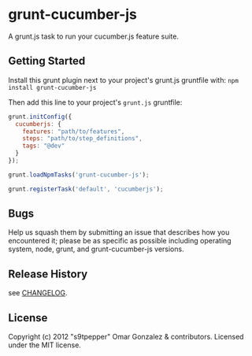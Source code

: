 # grunt-cucumber-js

A grunt.js task to run your cucumber.js feature suite.

## Getting Started
Install this grunt plugin next to your project's grunt.js gruntfile with: `npm install grunt-cucumber-js`

Then add this line to your project's `grunt.js` gruntfile:

```javascript
grunt.initConfig({
  cucumberjs: {
    features: "path/to/features",
    steps: "path/to/step_definitions",
    tags: "@dev"
  }
});

grunt.loadNpmTasks('grunt-cucumber-js');

grunt.registerTask('default', 'cucumberjs');
```

## Bugs

Help us squash them by submitting an issue that describes how you encountered it; please be as specific as possible including operating system, node, grunt, and grunt-cucumber-js versions.

## Release History

see [CHANGELOG](/s9tpepper/grunt-cucumber-js/blob/master/CHANGELOG).

## License
Copyright (c) 2012 "s9tpepper" Omar Gonzalez & contributors.
Licensed under the MIT license.